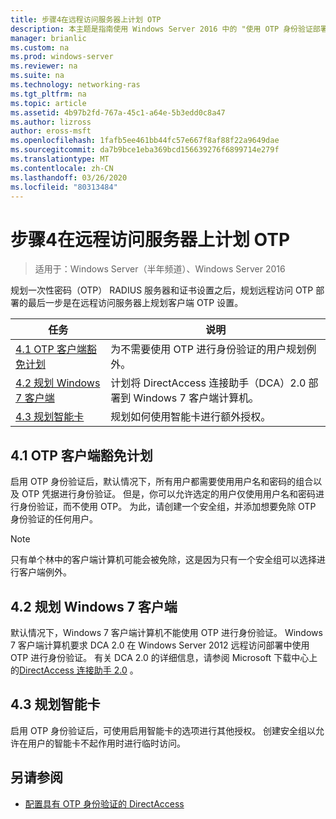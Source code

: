```yaml
---
title: 步骤4在远程访问服务器上计划 OTP
description: 本主题是指南使用 Windows Server 2016 中的 "使用 OTP 身份验证部署远程访问" 指南的一部分。
manager: brianlic
ms.custom: na
ms.prod: windows-server
ms.reviewer: na
ms.suite: na
ms.technology: networking-ras
ms.tgt_pltfrm: na
ms.topic: article
ms.assetid: 4b97b2fd-767a-45c1-a64e-5b3edd0c8a47
ms.author: lizross
author: eross-msft
ms.openlocfilehash: 1fafb5ee461bb44fc57e667f8af88f22a9649dae
ms.sourcegitcommit: da7b9bce1eba369bcd156639276f6899714e279f
ms.translationtype: MT
ms.contentlocale: zh-CN
ms.lasthandoff: 03/26/2020
ms.locfileid: "80313484"
---
```

# <a name="step-4-plan-for-otp-on-the-remote-access-server"></a>步骤4在远程访问服务器上计划 OTP

>适用于：Windows Server（半年频道）、Windows Server 2016

规划一次性密码（OTP） RADIUS 服务器和证书设置之后，规划远程访问 OTP 部署的最后一步是在远程访问服务器上规划客户端 OTP 设置。  
  
|任务|说明|  
|----|--------|  
|[4.1 OTP 客户端豁免计划](#bkmk_4_1_Exemptions)|为不需要使用 OTP 进行身份验证的用户规划例外。|  
|[4.2 规划 Windows 7 客户端](#bkmk_4_2_Win7)|计划将 DirectAccess 连接助手（DCA）2.0 部署到 Windows 7 客户端计算机。|  
|[4.3 规划智能卡](#BKMK_smartcard)|规划如何使用智能卡进行额外授权。|  
  
## <a name="41-plan-for-otp-client-exemptions"></a><a name="bkmk_4_1_Exemptions"></a>4.1 OTP 客户端豁免计划  
启用 OTP 身份验证后，默认情况下，所有用户都需要使用用户名和密码的组合以及 OTP 凭据进行身份验证。 但是，你可以允许选定的用户仅使用用户名和密码进行身份验证，而不使用 OTP。 为此，请创建一个安全组，并添加想要免除 OTP 身份验证的任何用户。  
  
> [!NOTE]  
> 只有单个林中的客户端计算机可能会被免除，这是因为只有一个安全组可以选择进行客户端例外。  
  
## <a name="42-plan-for-windows-7-clients"></a><a name="bkmk_4_2_Win7"></a>4.2 规划 Windows 7 客户端  
默认情况下，Windows 7 客户端计算机不能使用 OTP 进行身份验证。  Windows 7 客户端计算机要求 DCA 2.0 在 Windows Server 2012 远程访问部署中使用 OTP 进行身份验证。 有关 DCA 2.0 的详细信息，请参阅 Microsoft 下载中心上的[DirectAccess 连接助手 2.0](https://go.microsoft.com/fwlink/?LinkId=253699) 。  
  
## <a name="43-plan-for-smart-cards"></a><a name="BKMK_smartcard"></a>4.3 规划智能卡  
启用 OTP 身份验证后，可使用启用智能卡的选项进行其他授权。 创建安全组以允许在用户的智能卡不起作用时进行临时访问。  
  
## <a name="see-also"></a><a name="BKMK_Links"></a>另请参阅  
  
-   [配置具有 OTP 身份验证的 DirectAccess](https://technet.microsoft.com/windows-server-docs/networking/remote-access/ras/otp/deploy-ra-otp)  
  


